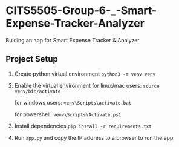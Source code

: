 # CITS5505-Group-6-_-Smart-Expense-Tracker-Analyzer
Bulding an app for Smart Expense Tracker &amp; Analyzer


## Project Setup

1. Create python virtual environment
    ``python3 -m venv venv``

2. Enable the virtual environment
    for linux/mac users:
    ``source venv/bin/activate``

    for windows users:
    ``venv\Scripts\activate.bat``

    for powershell:
    ``venv\Scripts\Activate.ps1``

3. Install dependencies
    ``pip install -r requirements.txt``
4. Run ``app.py`` and copy the IP address to a browser to run the app
